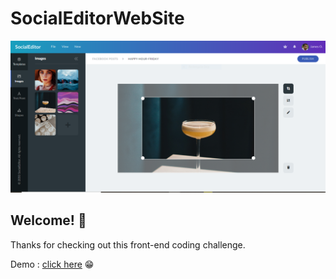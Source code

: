 # SocialEditorWebSite

![Design preview for the Social Editor](./preview.jpg)

## Welcome! 👋

Thanks for checking out this front-end coding challenge.

Demo : [click here](https://goofy-rosalind-5097d1.netlify.app/) 😁
